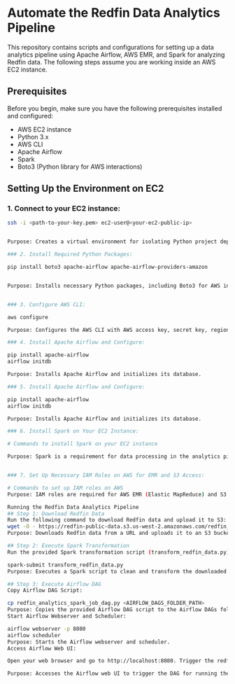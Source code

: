 # Automate the Redfin Data Analytics Pipeline

This repository contains scripts and configurations for setting up a data analytics pipeline using Apache Airflow, AWS EMR, and Spark for analyzing Redfin data. The following steps assume you are working inside an AWS EC2 instance.

## Prerequisites

Before you begin, make sure you have the following prerequisites installed and configured:

- AWS EC2 instance
- Python 3.x
- AWS CLI
- Apache Airflow
- Spark
- Boto3 (Python library for AWS interactions)

## Setting Up the Environment on EC2

### 1. Connect to your EC2 instance:

   ```bash
   ssh -i <path-to-your-key.pem> ec2-user@<your-ec2-public-ip>


Purpose: Creates a virtual environment for isolating Python project dependencies.

### 2. Install Required Python Packages:

pip install boto3 apache-airflow apache-airflow-providers-amazon


Purpose: Installs necessary Python packages, including Boto3 for AWS interactions and Apache Airflow.


### 3. Configure AWS CLI:

aws configure

Purpose: Configures the AWS CLI with AWS access key, secret key, region, and output format.

### 4. Install Apache Airflow and Configure:

pip install apache-airflow
airflow initdb

Purpose: Installs Apache Airflow and initializes its database.

### 5. Install Apache Airflow and Configure:

pip install apache-airflow
airflow initdb

Purpose: Installs Apache Airflow and initializes its database.

### 6. Install Spark on Your EC2 Instance:

# Commands to install Spark on your EC2 instance

Purpose: Spark is a requirement for data processing in the analytics pipeline.


### 7. Set Up Necessary IAM Roles on AWS for EMR and S3 Access:

# Commands to set up IAM roles on AWS
Purpose: IAM roles are required for AWS EMR (Elastic MapReduce) and S3 access.

Running the Redfin Data Analytics Pipeline
## Step 1: Download Redfin Data
Run the following command to download Redfin data and upload it to S3:
wget -O - https://redfin-public-data.s3.us-west-2.amazonaws.com/redfin_market_tracker/city_market_tracker.tsv000.gz | aws s3 cp - s3://redfin-data-project-adi/store-raw-data-yml/city_market_tracker.tsv000.gz
Purpose: Downloads Redfin data from a URL and uploads it to an S3 bucket.

## Step 2: Execute Spark Transformation
Run the provided Spark transformation script (transform_redfin_data.py) to clean and transform the Redfin data:

spark-submit transform_redfin_data.py
Purpose: Executes a Spark script to clean and transform the downloaded Redfin data.

## Step 3: Execute Airflow DAG
Copy Airflow DAG Script:

cp redfin_analytics_spark_job_dag.py <AIRFLOW_DAGS_FOLDER_PATH>
Purpose: Copies the provided Airflow DAG script to the Airflow DAGs folder.
Start Airflow Webserver and Scheduler:

airflow webserver -p 8080
airflow scheduler
Purpose: Starts the Airflow webserver and scheduler.
Access Airflow Web UI:

Open your web browser and go to http://localhost:8080. Trigger the redfin_analytics_spark_job_dag DAG.

Purpose: Accesses the Airflow web UI to trigger the DAG for running the analytics pipeline.
